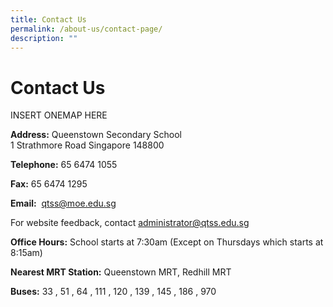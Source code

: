 ```yaml
---
title: Contact Us
permalink: /about-us/contact-page/
description: ""
---
```

Contact Us
==========

INSERT ONEMAP HERE


**Address:** Queenstown Secondary School  
1 Strathmore Road Singapore 148800

**Telephone:** 65 6474 1055

**Fax:** 65 6474 1295

**Email:**  <a href="mailto:qtss@moe.edu.sg">qtss@moe.edu.sg</a>

For website feedback, contact <a href="mailto:administrator@qtss.edu.sg">administrator@qtss.edu.sg</a>


**Office Hours:** School starts at 7:30am (Except on Thursdays which starts at 8:15am)

**Nearest MRT Station:** Queenstown MRT, Redhill MRT


**Buses:** 33 , 51 , 64 , 111 , 120 , 139 , 145 , 186 , 970